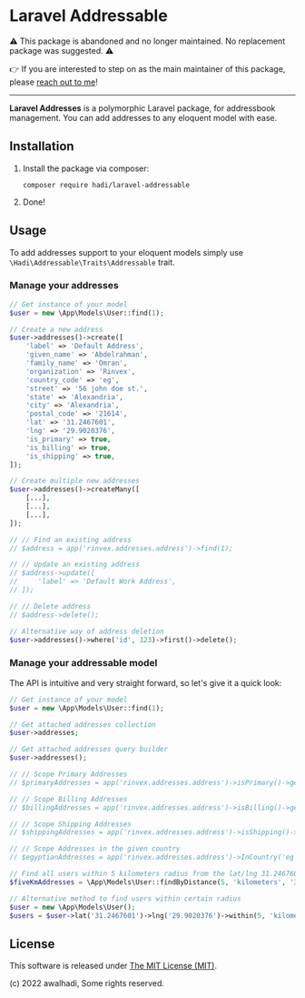 # Laravel Addressable

⚠️ This package is abandoned and no longer maintained. No replacement package was suggested. ⚠️

👉 If you are interested to step on as the main maintainer of this package, please [reach out to me](https://www.linkedin.com/in/a-awal-hadi/)!

---

**Laravel Addresses** is a polymorphic Laravel package, for addressbook management. You can add addresses to any eloquent model with ease.

<!-- [![Packagist](https://img.shields.io/packagist/v/rinvex/laravel-addresses.svg?label=Packagist&style=flat-square)](https://packagist.org/packages/rinvex/laravel-addresses)
[![Scrutinizer Code Quality](https://img.shields.io/scrutinizer/g/rinvex/laravel-addresses.svg?label=Scrutinizer&style=flat-square)](https://scrutinizer-ci.com/g/rinvex/laravel-addresses/)
[![Travis](https://img.shields.io/travis/rinvex/laravel-addresses.svg?label=TravisCI&style=flat-square)](https://travis-ci.org/rinvex/laravel-addresses)
[![StyleCI](https://styleci.io/repos/87485079/shield)](https://styleci.io/repos/87485079)
[![License](https://img.shields.io/packagist/l/rinvex/laravel-addresses.svg?label=License&style=flat-square)](https://github.com/rinvex/laravel-addresses/blob/develop/LICENSE) -->

## Installation

1. Install the package via composer:

    ```shell
    composer require hadi/laravel-addressable
    ```

<!-- 2. Publish resources (migrations and config files):

    ```shell
    php artisan rinvex:publish:addresses
    ```

3. Execute migrations via the following command:

    ```shell
    php artisan rinvex:migrate:addresses
    ``` -->

2. Done!

## Usage

To add addresses support to your eloquent models simply use `\Hadi\Addressable\Traits\Addressable` trait.

### Manage your addresses

```php
// Get instance of your model
$user = new \App\Models\User::find(1);

// Create a new address
$user->addresses()->create([
    'label' => 'Default Address',
    'given_name' => 'Abdelrahman',
    'family_name' => 'Omran',
    'organization' => 'Rinvex',
    'country_code' => 'eg',
    'street' => '56 john doe st.',
    'state' => 'Alexandria',
    'city' => 'Alexandria',
    'postal_code' => '21614',
    'lat' => '31.2467601',
    'lng' => '29.9020376',
    'is_primary' => true,
    'is_billing' => true,
    'is_shipping' => true,
]);

// Create multiple new addresses
$user->addresses()->createMany([
    [...],
    [...],
    [...],
]);

// // Find an existing address
// $address = app('rinvex.addresses.address')->find(1);

// // Update an existing address
// $address->update([
//     'label' => 'Default Work Address',
// ]);

// // Delete address
// $address->delete();

// Alternative way of address deletion
$user->addresses()->where('id', 123)->first()->delete();
```

### Manage your addressable model

The API is intuitive and very straight forward, so let's give it a quick look:

```php
// Get instance of your model
$user = new \App\Models\User::find(1);

// Get attached addresses collection
$user->addresses;

// Get attached addresses query builder
$user->addresses();

// // Scope Primary Addresses
// $primaryAddresses = app('rinvex.addresses.address')->isPrimary()->get();

// // Scope Billing Addresses
// $billingAddresses = app('rinvex.addresses.address')->isBilling()->get();

// // Scope Shipping Addresses
// $shippingAddresses = app('rinvex.addresses.address')->isShipping()->get();

// // Scope Addresses in the given country
// $egyptianAddresses = app('rinvex.addresses.address')->InCountry('eg')->get();

// Find all users within 5 kilometers radius from the lat/lng 31.2467601/29.9020376
$fiveKmAddresses = \App\Models\User::findByDistance(5, 'kilometers', '31.2467601', '29.9020376')->get();

// Alternative method to find users within certain radius
$user = new \App\Models\User();
$users = $user->lat('31.2467601')->lng('29.9020376')->within(5, 'kilometers')->get();
```

<!-- ## Changelog

Refer to the [Changelog](CHANGELOG.md) for a full history of the project.

## Support

The following support channels are available at your fingertips:

-   [Chat on Slack](https://bit.ly/rinvex-slack)
-   [Help on Email](mailto:help@rinvex.com)
-   [Follow on Twitter](https://twitter.com/rinvex)

## Contributing & Protocols

Thank you for considering contributing to this project! The contribution guide can be found in [CONTRIBUTING.md](CONTRIBUTING.md).

Bug reports, feature requests, and pull requests are very welcome.

-   [Versioning](CONTRIBUTING.md#versioning)
-   [Pull Requests](CONTRIBUTING.md#pull-requests)
-   [Coding Standards](CONTRIBUTING.md#coding-standards)
-   [Feature Requests](CONTRIBUTING.md#feature-requests)
-   [Git Flow](CONTRIBUTING.md#git-flow) -->

<!-- ## Security Vulnerabilities

If you discover a security vulnerability within this project, please send an e-mail to [help@rinvex.com](help@rinvex.com). All security vulnerabilities will be promptly addressed. -->

<!-- ## About Hadi

Hadi is a simple developer, specialized in integrated enterprise solutions for SMEs established in Alexandria, Egypt since June 2016. We believe that our drive The Value, The Reach, and The Impact is what differentiates us and unleash the endless possibilities of our philosophy through the power of software. We like to call it Innovation At The Speed Of Life. That’s how we do our share of advancing humanity. -->

## License

This software is released under [The MIT License (MIT)](LICENSE).

(c) 2022 awalhadi, Some rights reserved.
